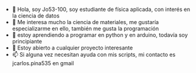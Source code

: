 - 👋 Hola, soy Jo53-100, soy estudiante de física aplicada, con interés en la ciencia de datos
- 👀 Me interesa mucho la ciencia de materiales, me gustaría especializarme en ello, también me gusta la programación 
- 🌱 estoy aprendiendo a programar en python y en arduino, todavía soy principiante
- 💞️ Estoy abierto a cualquier proyecto interesante
- 📫 Si alguna vez necesitan ayuda con mis scripts, mi contacto es jcarlos.pina535 en gmail


<!---
jo53-100/jo53-100 is a ✨ special ✨ repository because its `README.md` (this file) appears on your GitHub profile.
You can click the Preview link to take a look at your changes.
--->
